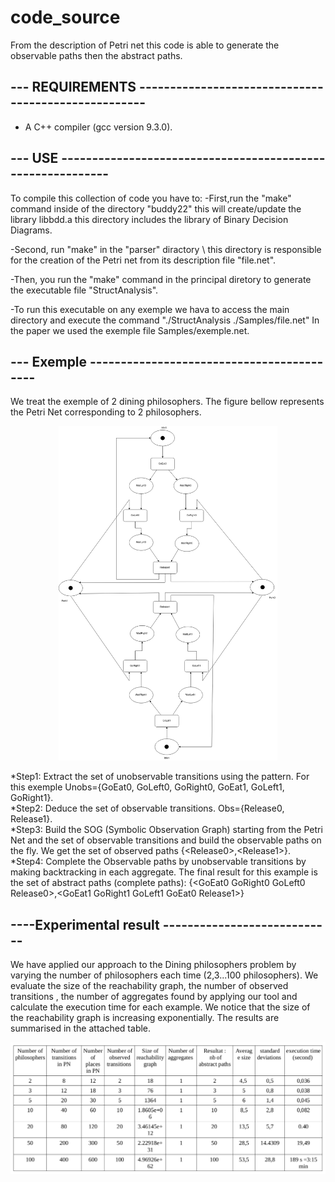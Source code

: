 # code_source
From the description of Petri net this code is able to generate the observable paths then the abstract paths.

--- REQUIREMENTS ----------------------------------------------------
---------------------------------------------------------------------

* A C++ compiler (gcc version 9.3.0).

--- USE -----------------------------------------------------------
---------------------------------------------------------------------

To compile this collection of code you have to: 
-First,run the "make" command inside of the directory "buddy22" this will create/update the library libbdd.a
this directory includes the library of Binary Decision Diagrams.

-Second, run  "make" in the "parser" diractory \\ this directory is responsible for the creation of the  Petri net
from its description file  "file.net".

-Then, you run the "make" command in the principal diretory  to generate the executable file  "StructAnalysis".

-To run this executable on any exemple we hava to access the main directory and execute the command "./StructAnalysis ./Samples/file.net" 
In the paper we used the exemple file Samples/exemple.net.

--- Exemple ------------------------------------------
------------------------------------------------------

We treat the exemple of 2 dining philosophers.
The figure bellow represents the Petri Net corresponding to 2 philosophers.
<p align="center">
  <img src="philo2.png" width="350" alt="petri net">
</p>

  
  *Step1: Extract the set of unobservable transitions using the pattern. For this exemple Unobs={GoEat0, GoLeft0, GoRight0, GoEat1, GoLeft1, GoRight1}.<br />
  *Step2: Deduce the set of observable transitions. Obs={Release0, Release1}.<br />
  *Step3: Build the SOG (Symbolic Observation Graph) starting from the Petri Net and the set of observable transitions and build the observable paths on the fly. We get the set of observed paths {\<Release0\>,\<Release1\>}. <br />
  *Step4: Complete the Observable paths by unobservable transitions by making backtracking in each aggregate.
  The final result for this example is the set of abstract paths (complete paths): {\<GoEat0 GoRight0 GoLeft0 Release0\>,\<GoEat1 GoRight1 GoLeft1 GoEat0 Release1\>}


----Experimental result ----------------------------
----------------------------------------------------

We have applied our approach to the Dining philosophers problem by varying the number of philosophers each time (2,3...100 philosophers).
We evaluate the size of the reachability graph, the number of observed transitions , the number of aggregates found by applying our tool and calculate the execution time for each example.
We notice that the size of the reachability graph is increasing exponentially. The results are summarised in the attached table.
<p align="center">
  <img src="comparatif.png" width="600" alt="comparative table">
</p>

